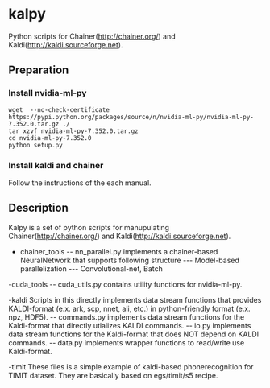 # kalpy

Python scripts for Chainer(<http://chainer.org/>) and Kaldi(<http://kaldi.sourceforge.net>).

## Preparation

### Install nvidia-ml-py
```
wget  --no-check-certificate https://pypi.python.org/packages/source/n/nvidia-ml-py/nvidia-ml-py-7.352.0.tar.gz ./
tar xzvf nvidia-ml-py-7.352.0.tar.gz
cd nvidia-ml-py-7.352.0
python setup.py
```

### Install kaldi and chainer
Follow the instructions of the each manual.

## Description
Kalpy is a set of python scripts for manupulating Chainer(<http://chainer.org/>) and Kaldi(<http://kaldi.sourceforge.net>).

- chainer_tools
-- nn_parallel.py implements a chainer-based NeuralNetwork that supports following structure
   --- Model-based parallelization
   --- Convolutional-net, Batch

-cuda_tools
--  cuda_utils.py contains utility functions for nvidia-ml-py.

-kaldi
Scripts in this directly implements data stream functions that provides KALDI-format (e.x. ark, scp, nnet, ali, etc.) in python-friendly format (e.x. npz, HDF5).
-- commands.py implements data stream functions for the Kaldi-format that directly utializes KALDI commands.
-- io.py implements data stream functions for the Kaldi-format that does NOT depend on KALDI commands.
-- data.py implements wrapper functions to read/write use Kaldi-format.

-timit
These files is a simple example of kaldi-based phonerecognition for TIMIT dataset.
They are basically based on egs/timit/s5 recipe.
